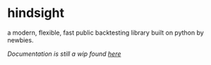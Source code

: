 # hindsight
a modern, flexible, fast public backtesting library built on python by newbies.

_Documentation is still a wip found [here](https://apex-12.gitbook.io/hindsight/api/from_table)_